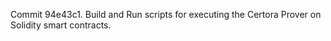 Commit 94e43c1.                    Build and Run scripts for executing the Certora Prover on Solidity smart contracts.